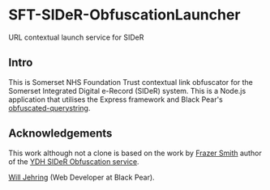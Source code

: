# SFT-SIDeR-ObfuscationLauncher
URL contextual launch service for SIDeR

## Intro

This is Somerset NHS Foundation Trust contextual link obfuscator for the Somerset Integrated Digital e-Record (SIDeR) system. This is a Node.js application that utilises the Express framework and Black Pear's [obfuscated-querystring](https://github.com/BlackPearSw/obfuscated-querystring).

## Acknowledgements

This work although not a clone is based on the work by [Frazer Smith](https://github.com/Fdawgs) author of the [YDH SIDeR Obfuscation service](https://github.com/Somerset-SIDeR-Programme/ydh-sider-obfuscation-service).

[Will Jehring](https://github.com/wjehring) (Web Developer at Black Pear).
